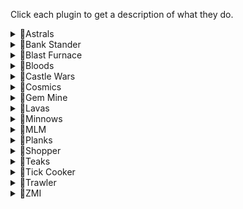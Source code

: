 Click each plugin to get a description of what they do.

<details>
  <summary>💛Astrals</summary>
  
***
  
Requirements:
```
* 40 Runecrafting
* 70 Magic
* Lunar Diplomacy quest
* Rune pouch
* Essence pouches
* Dust battlestaff or equivalent equipment
* Various runes
* Stamina potions (1)
* Food
* Pure or daeyalt essence
```

Functionality:
```
Crafts astral runes on Moonclan island.
Runs to the altar and teleports back. 
Supports staminas and food.
Supports daeyalt essence.
```  

Setup: [Link to Astrals setup guide](https://github.com/Elli-tt/el-plugins/wiki/astrals:-setup-guide)
```
This plugin has a setup guide, click the above link to access it.
```  

***
  
</details>


<details>
  <summary>💛Bank Stander</summary>
  
***
  
Requirements:
```
* Various
```

Functionality:
```
Has six main modes:
-Use item (performs a single action on everything in the inventory)
Use item withdraws 28 items. Example use: Herb cleaning.
-Use item on item (combines an item in the invent with another)
Use item on item withdraws 14 of each item. Example use: Potion making.
-Use tool on item (uses a tool on items in the inventory)
Use tool on item withdraws 1 tool and 27 of an item. Example use: Fletching bows.
-Use item on object (uses an item on an object)
Use this for any furnace, fire, range, anvil activities. Example use: Making platebodies.
-Cast spell (casts a spell)
Use this for enchanting bolts and humidify.
-Cast spell on item (casts spell on an item in the inventory)
Plank make, High Alch, Superheat, Bake Pie, Enchant Jewellery.
```  

Setup: [Link to Bankstander setup guide](https://github.com/Elli-tt/el-plugins/wiki/bankstander:-setup-guide)
```
This plugin has a setup guide, click the above link to access it.
You can also use !bankstander for a quick guide on the discord.
```  

***
  
</details>

<details>
  <summary>💛Blast Furnace</summary>
  
***
  
Requirements:
```
* Started The Giant Dwarf quest
* 60 Smithing
* Ice gloves
* Coins
* Gold ore
* Stamina (1) (Optional)
```

Functionality:
```
Uses the blast furnace to smelt gold bars.
No other methods currently supported.
```  

***
  
</details>

<details>
  <summary>💛Bloods</summary>
  
***
  
Requirements:
```
* 77 Runecrafting
* (Optional) 90 Runecrafting
* 73 Agility
* 100% Arceuus favour
```

Functionality:
```
Crafts blood or soul runes at the Arceuus essence mine.
Uses the agility shortcut on the way back.
```  

***
  
</details>

<details>
  <summary>💛Castle Wars</summary>
  
***
  
Requirements:
```
* No requirements
```

Functionality:
```
AFKs in Castle Wars games.
Set which portal you would like to join and press run.
Use this on two accounts to get guaranteed draws.
```  

***
  
</details>

<details>
  <summary>💛Cosmics</summary>
  
***
  
Requirements:
```
* 27 Runecrafting
* Access to fairy rings
* Ardougne cloak 1+
* Rings of duelling
* Essence
```

Functionality:
```
Crafts cosmic runes at the cosmic altar.
Teleports to Ardougne monastery and runs to the fairy ring.
Takes the fairy ring to Zanaris.
Teleports from the altar to Castle wars using rings of duelling.
``` 

***
   
</details>

<details>
  <summary>💛Gem Mine</summary>
  
***
  
Requirements:
```
* Pickaxe equipped
* Hard Karamja Diary
```

Functionality:
```
Mines gem rocks underneath Shilo Village.
Deposits gems in the diary bank chest.
```  

***

</details>

<details>
  <summary>💛Lavas</summary>
  
***
  
Requirements:
```
* 23 Runecrafting
* 82 Magic
* Rune pouch
* Pure or daeyalt essence
* Earth runes
* Rings of duelling
```

Functionality:
```
Crafts lavas at the fire altar.
Uses humidify and NPC contact.
Banks at Castle wars.
``` 

***
   
</details>

<details>
  <summary>💛Minnows</summary>
  
***
  
Requirements:
```
* 82 Fishing
* Full angler outfit
```

Functionality:
```
Catches minnows on the fishing platform.
``` 

***
   
</details>

<details>
  <summary>💛MLM</summary>
  
***
  
Requirements:
```
* 30 Mining
```

Functionality:
```
Mines, deposits and banks at MLM.
Supports lower level, diary area and upper level.
Does not currently support repairing wheel.
```  

***
  
</details>

<details>
  <summary>💛Planks</summary>
  
***
  
Requirements:
```
* POH with a demon butler
* Bell-pull
* Coins
* Teleport runes
* Logs
```

Functionality:
```
Start on a PVP world next to the Camelot Castle bank chest.
Teleports to POH and uses butler to make planks.
IMPORTANT: Ensure your private chat is off.
```  

Setup: [Link to Planks setup guide](https://github.com/Elli-tt/el-plugins/wiki/planks:-setup-guide)
```
This plugin has a setup guide, click the above link to access it.
```  

***
  
</details>

<details>
  <summary>💛Shopper</summary>
 
***
   
Requirements:
```
* Coins
```

Functionality:
```
Buys items from various shops.
Either banks or opens packs when the inventory is full.
```

List of Supported Shops:
<details><summary>Shopping List:</summary>
Here is a list of all the items that can be purchased.
     
## Charter Ships
    - Port Phasmatys
    - Corsair Cove
    - Catherby
    - Port Khazard

    Pineapples
    Sand
    Seaweed
    Soda Ash
    Slime

## Falador
    Bagged Plant 1

## Blast Furnace
    Gold Ore
    Iron Ore
    Silver Ore
    Coal

## Edgeville
    Slayer Gem
    Arrowhead Pack

## Farm Shop
    Bucket Pack

## Fishing Shop
    Feather
    Feather Pack

## Grand Tree
    Chocolate Bar
    Chocolate Dust

## RFD Chest
    Grapes
    Chocolate Bar
    Butter
    Jug
    Jug Packs

## Baba Yaga
    Astrals

## Mage Bank
    Nature Runes
    Law Runes
    Cosmic Runes

## Magic Guild
    Nature Runes
    Law Runes
    Death Runes
    Blood Runes
    Battlestaves

## Crafting Store
    Needle
    Thread

## Aubury
    Chaos Rune
    Death Rune
    Body Rune
    Fire Pack
    Water Pack
    Air Pack
    Earth Pack
    Mind Pack
    Chaos Pack

## Warrior Guild Food Shop
    Pizza
    Potato
    Stew

## Port Sarim Runes
    Chaos Rune
    Death Rune
</details>

```
Open up the shopping list above.
```

***

</details>

<details>
  <summary>💛Teaks</summary>
  
***
  
Requirements:
```
* Bone Voyage quest
* 35 Farming
* 70 Agility
* Fully grown trees in the patches
* Bank fully restored in the camp
```

Functionality:
```
Cuts your teak or mahogany trees on fossil island.
Banks or drops the logs gained.
Picks up bird's nests.
``` 

***
   
</details>

<details>
<summary>💛Tick Cooker</summary>

***
    
Requirements:
```
* 1 Cooking (Higher recommended)
* Tai Bwo Wannai quest
```

Functionality:
```
1 tick cooks karambwans for you. Works are various locations including Rogues' Den.
```

***
    
</details>

<details>
<summary>💛Trawler</summary>

***
    
Requirements:
```
* 15 Fishing
* Swamp paste
* Bailing bucket (optional)
```

Functionality:
```
Completes the fishing trawler for you.
Optional save paste mode for low levels.
This will decrease fish yield but not chance at outfit piece.
```

***
    
</details>

<details>
  <summary>💛ZMI</summary>
  
***
  
Requirements:
```
* 50 Runecrafting
* 71 Magic
* Lunar Diplomacy quest
* Small, medium and large essence pouches
* Pure, rune or daeyalt essence
* Food
* Stamina potions (1)
* Various rune and stave combinations
* Rune pouch
```

Functionality:
```
Crafts runes at the Ourania altar.
Supports staminas and eating.
Supports daeyalt essence.
Supports dropping runes. (unstable)
```  

Setup: [Link to ZMI setup guide](https://github.com/Elli-tt/el-plugins/wiki/ouraniaaltar:-setup-guide)
```
This plugin has a setup guide, click the above link to access it.
```  

***
  
</details>